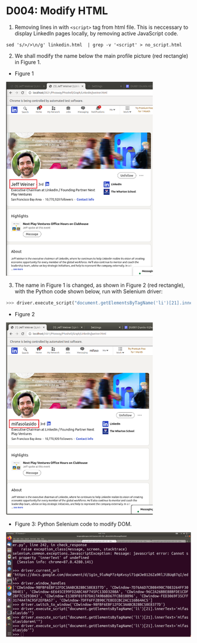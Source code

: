 # D004: Modify HTML

1. Removing lines in with `<script>` tag from html file. This is neccessary to display LinkedIn pages locally, by removing active JavaScript code.

```
sed 's/>/>\n/g' linkedin.html  | grep -v '<script' > no_script.html
```

2. We shall modify the name below the main profile picture (red rectangle) in Figure 1.

- Figure 1
<img src="https://github.com/udexon/DUNIIX/blob/main/img/LinkedIn_JW_rb.png" width=400>


3. The name in Figure 1 is changed, as shown in Figure 2 (red rectangle), with the Python code shown below, run with Selenium driver: 

```python
>>> driver.execute_script("document.getElementsByTagName('li')[21].innerText='mifasolasido'")
```

- Figure 2
<img src="https://github.com/udexon/DUNIIX/blob/main/img/mifaso_rb.png" width=400>

- Figure 3: Python Selenium code to modify DOM.
<img src="https://github.com/udexon/DUNIIX/blob/main/img/mifaso_selenium.png" width=600>

